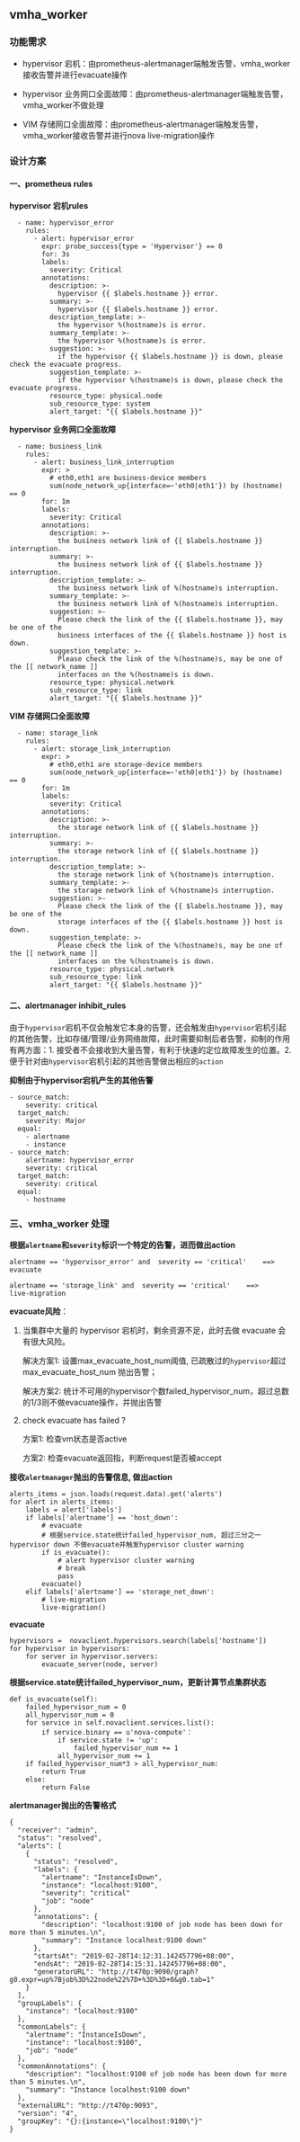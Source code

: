 ## vmha_worker

### 功能需求
- hypervisor 宕机：由prometheus-alertmanager端触发告警，vmha_worker接收告警并进行evacuate操作

- hypervisor 业务网口全面故障：由prometheus-alertmanager端触发告警，vmha_worker不做处理

- VIM 存储网口全面故障：由prometheus-alertmanager端触发告警，vmha_worker接收告警并进行nova live-migration操作

### 设计方案

#### 一、prometheus rules

**hypervisor 宕机rules**

```
  - name: hypervisor_error
    rules:
      - alert: hypervisor_error
        expr: probe_success{type = 'Hypervisor'} == 0
        for: 3s
        labels:
          severity: Critical
        annotations:
          description: >-
            hypervisor {{ $labels.hostname }} error.
          summary: >-
            hypervisor {{ $labels.hostname }} error.
          description_template: >-
            the hypervisor %(hostname)s is error.
          summary_template: >-
            the hypervisor %(hostname)s is error.
          suggestion: >-
            if the hypervisor {{ $labels.hostname }} is down, please check the evacuate progress.
          suggestion_template: >-
            if the hypervisor %(hostname)s is down, please check the evacuate progress.
          resource_type: physical.node
          sub_resource_type: system
          alert_target: "{{ $labels.hostname }}"
```

**hypervisor 业务网口全面故障**

```
  - name: business_link
    rules:
      - alert: business_link_interruption
        expr: >
          # eth0,eth1 are business-device members
          sum(node_network_up{interface=~'eth0|eth1'}) by (hostname) == 0
        for: 1m
        labels:
          severity: Critical
        annotations:
          description: >-
            the business network link of {{ $labels.hostname }} interruption.
          summary: >-
            the business network link of {{ $labels.hostname }} interruption.
          description_template: >-
            the business network link of %(hostname)s interruption.
          summary_template: >-
            the business network link of %(hostname)s interruption.
          suggestion: >-
            Please check the link of the {{ $labels.hostname }}, may be one of the
            business interfaces of the {{ $labels.hostname }} host is down.
          suggestion_template: >-
            Please check the link of the %(hostname)s, may be one of the [[ network_name ]]
            interfaces on the %(hostname)s is down.
          resource_type: physical.network
          sub_resource_type: link
          alert_target: "{{ $labels.hostname }}"
```

**VIM 存储网口全面故障**

```
  - name: storage_link
    rules:
      - alert: storage_link_interruption
        expr: >
          # eth0,eth1 are storage-device members
          sum(node_network_up{interface=~'eth0|eth1'}) by (hostname) == 0
        for: 1m
        labels:
          severity: Critical
        annotations:
          description: >-
            the storage network link of {{ $labels.hostname }} interruption.
          summary: >-
            the storage network link of {{ $labels.hostname }} interruption.
          description_template: >-
            the storage network link of %(hostname)s interruption.
          summary_template: >-
            the storage network link of %(hostname)s interruption.
          suggestion: >-
            Please check the link of the {{ $labels.hostname }}, may be one of the
            storage interfaces of the {{ $labels.hostname }} host is down.
          suggestion_template: >-
            Please check the link of the %(hostname)s, may be one of the [[ network_name ]]
            interfaces on the %(hostname)s is down.
          resource_type: physical.network
          sub_resource_type: link
          alert_target: "{{ $labels.hostname }}"
```

#### 二、alertmanager inhibit_rules

由于`hypervisor`宕机不仅会触发它本身的告警，还会触发由`hypervisor`宕机引起的其他告警，比如存储/管理/业务网络故障，此时需要抑制后者告警，抑制的作用有两方面：1. 接受者不会接收到大量告警，有利于快速的定位故障发生的位置。2. 便于针对由`hypervisor`宕机引起的其他告警做出相应的`action`

**抑制由于hypervisor宕机产生的其他告警**

```
- source_match:
    severity: critical
  target_match:
    severity: Major
  equal:
    - alertname
    - instance
- source_match:
    alertname: hypervisor_error
    severity: critical
  target_match:
    severity: critical
  equal:
    - hostname
```

### 三、vmha_worker 处理

**根据`alertname`和`severity`标识一个特定的告警，进而做出action**
```
alertname == 'hypervisor_error' and  severity == 'critical'    ==>    evacuate

alertname == 'storage_link' and  severity == 'critical'    ==>    live-migration
```

**evacuate风险**：

1. 当集群中大量的 hypervisor 宕机时，剩余资源不足，此时去做 evacuate 会有很大风险。

    解决方案1: 设置max_evacuate_host_num阈值, 已疏散过的`hypervisor`超过 max_evacuate_host_num 抛出告警；

    解决方案2: 统计不可用的hypervisor个数failed_hypervisor_num，超过总数的1/3则不做evacuate操作，并抛出告警
    
2. check evacuate has failed ?
    
    方案1: 检查vm状态是否active
    
    方案2: 检查evacuate返回指，判断request是否被accept

**接收`alertmanager`抛出的告警信息, 做出action**

```
alerts_items = json.loads(request.data).get('alerts')
for alert in alerts_items:
    labels = alert['labels']
    if labels['alertname'] == 'host_down':
        # evacuate
        # 根据service.state统计failed_hypervisor_num, 超过三分之一hypervisor down 不做evacuate并触发hypervisor cluster warning
        if is_evacuate():
            # alert hypervisor cluster warning
            # break
            pass
        evacuate()
    elif labels['alertname'] == 'storage_net_down':
        # live-migration
        live-migration()
```

**evacuate**

```
hypervisors =  novaclient.hypervisors.search(labels['hostname'])
for hypervisor in hypervisors:
    for server in hypervisor.servers:
        evacuate_server(node, server)
```

**根据service.state统计failed_hypervisor_num，更新计算节点集群状态**

```
def is_evacuate(self):
    failed_hypervisor_num = 0
    all_hypervisor_num = 0
    for service in self.novaclient.services.list():
        if service.binary == u'nova-compute'：
            if service.state != 'up':
                failed_hypervisor_num += 1
            all_hypervisor_num += 1
    if failed_hypervisor_num*3 > all_hypervisor_num:
        return True
    else:
        return False
```

**alertmanager抛出的告警格式**

```
{
  "receiver": "admin",
  "status": "resolved",
  "alerts": [
    {
      "status": "resolved",
      "labels": {
        "alertname": "InstanceIsDown",
        "instance": "localhost:9100",
        "severity": "critical"
        "job": "node" 
      },
      "annotations": {
        "description": "localhost:9100 of job node has been down for more than 5 minutes.\n",
        "summary": "Instance localhost:9100 down" 
      },
      "startsAt": "2019-02-28T14:12:31.142457796+08:00",
      "endsAt": "2019-02-28T14:15:31.142457796+08:00",
      "generatorURL": "http://t470p:9090/graph?g0.expr=up%7Bjob%3D%22node%22%7D+%3D%3D+0&g0.tab=1" 
    }
  ],
  "groupLabels": {
    "instance": "localhost:9100" 
  },
  "commonLabels": {
    "alertname": "InstanceIsDown",
    "instance": "localhost:9100",
    "job": "node" 
  },
  "commonAnnotations": {
    "description": "localhost:9100 of job node has been down for more than 5 minutes.\n",
    "summary": "Instance localhost:9100 down" 
  },
  "externalURL": "http://t470p:9093",
  "version": "4",
  "groupKey": "{}:{instance=\"localhost:9100\"}" 
}
```
